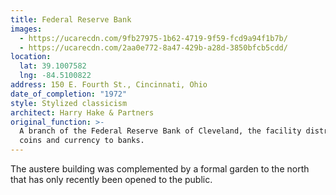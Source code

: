 ```yaml
---
title: Federal Reserve Bank
images:
  - https://ucarecdn.com/9fb27975-1b62-4719-9f59-fcd9a94f1b7b/
  - https://ucarecdn.com/2aa0e772-8a47-429b-a28d-3850bfcb5cdd/
location:
  lat: 39.1007582
  lng: -84.5100822
address: 150 E. Fourth St., Cincinnati, Ohio
date_of_completion: "1972"
style: Stylized classicism
architect: Harry Hake & Partners
original_function: >-
  A branch of the Federal Reserve Bank of Cleveland, the facility distributes
  coins and currency to banks.
---
```


The austere building was complemented by a formal garden to the north that has only recently been opened to the public.
